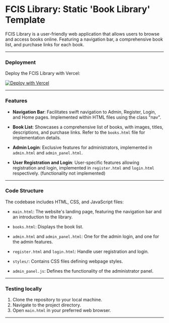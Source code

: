 # FCIS Library: Static 'Book Library' Template

FCIS Library is a user-friendly web application that allows users to browse and access books online. Featuring a navigation bar, a comprehensive book list, and purchase links for each book.

---

### Deployment

Deploy the FCIS Library with Vercel:

[![Deploy with Vercel](https://vercel.com/button)](https://vercel.com/new/clone?repository-url=https://github.com/RealityMoez/fcis_library)

---

### Features

- **Navigation Bar**: Facilitates swift navigation to Admin, Register, Login, and Home pages. Implemented within HTML files using the class "nav".

- **Book List**: Showcases a comprehensive list of books, with images, titles, descriptions, and purchase links. Refer to the `books.html` file for implementation details.

- **Admin Login**: Exclusive features for administrators, implemented in `admin.html` and `admin_panel.html`.

- **User Registration and Login**: User-specific features allowing registration and login, implemented in `register.html` and `login.html` respectively. (functionality not implemented)

---

### Code Structure

The codebase includes HTML, CSS, and JavaScript files:

- `main.html`: The website's landing page, featuring the navigation bar and an introduction to the library.

- `books.html`: Displays the book list.

- `admin.html` and `admin_panel.html`: One for the admin login, and one for the admin features.

- `register.html` and `login.html`: Handle user registration and login.

- `styles/`: Contains CSS files defining webpage styles.

- `admin_panel.js`: Defines the functionality of the administrator panel.

---

### Testing locally

1. Clone the repository to your local machine.
2. Navigate to the project directory.
3. Open `main.html` in your preferred web browser.

---